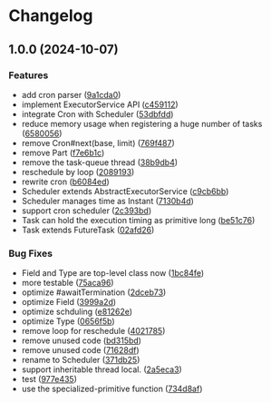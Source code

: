 # Changelog

## 1.0.0 (2024-10-07)


### Features

* add cron parser ([9a1cda0](https://github.com/teletha/belldandy/commit/9a1cda036a99e4fa355e41d0d41cfdc563abe5b7))
* implement ExecutorService API ([c459112](https://github.com/teletha/belldandy/commit/c459112e1a90fcb7da8875d1d76f01e1ead1462a))
* integrate Cron with Scheduler ([53dbfdd](https://github.com/teletha/belldandy/commit/53dbfdd4f80a10c70e7a156511e16e7aff981102))
* reduce memory usage when registering a huge number of tasks ([6580056](https://github.com/teletha/belldandy/commit/65800566bc392543e1efd2c788d888bd7b8f9982))
* remove Cron#next(base, limit) ([769f487](https://github.com/teletha/belldandy/commit/769f48732b326067c57e278de9fe05b2298eb31f))
* remove Part ([f7e6b1c](https://github.com/teletha/belldandy/commit/f7e6b1cdaa0b56d1ab11bf0e086b72b599b678db))
* remove the task-queue thread ([38b9db4](https://github.com/teletha/belldandy/commit/38b9db49e813008d7ae354efb689a53ba3eabf4d))
* reschedule by loop ([2089193](https://github.com/teletha/belldandy/commit/20891931a1cae9dcc95376facc6a2a0b61afec90))
* rewrite cron ([b6084ed](https://github.com/teletha/belldandy/commit/b6084ed217af05e536b817c9f640cfe840b61c65))
* Scheduler extends AbstractExecutorService ([c9cb6bb](https://github.com/teletha/belldandy/commit/c9cb6bbc3effc29ec5750903f4cbed95b51842c9))
* Scheduler manages time as Instant ([7130b4d](https://github.com/teletha/belldandy/commit/7130b4d19bb76777c77ca4f9bf43b552ef190b29))
* support cron scheduler ([2c393bd](https://github.com/teletha/belldandy/commit/2c393bd7ae7f6008a8b6a53783601c4bce81d721))
* Task can hold the execution timing as primitive long ([be51c76](https://github.com/teletha/belldandy/commit/be51c76121dda1ea7b00d23c869e97536048c4aa))
* Task extends FutureTask ([02afd26](https://github.com/teletha/belldandy/commit/02afd2679437fdbd6fc6e7b02f45c2e321f7e39c))


### Bug Fixes

* Field and Type are top-level class now ([1bc84fe](https://github.com/teletha/belldandy/commit/1bc84fedb3fbcba8984c89cbafd993dc0327dd87))
* more testable ([75aca96](https://github.com/teletha/belldandy/commit/75aca968a69ff6179c4337f94b99fe8990558725))
* optimize #awaitTermination ([2dceb73](https://github.com/teletha/belldandy/commit/2dceb735bffbdf225df0bd590ebf9437cdfcc903))
* optimize Field ([3999a2d](https://github.com/teletha/belldandy/commit/3999a2d2c82fa93f2f5d572c1fef922835636a24))
* optimize schduling ([e81262e](https://github.com/teletha/belldandy/commit/e81262e85caa994ad64fc2264f8ef596faca2133))
* optimize Type ([0656f5b](https://github.com/teletha/belldandy/commit/0656f5b7fb97d6413d83917d8c1b71a8aacb230b))
* remove loop for reschedule ([4021785](https://github.com/teletha/belldandy/commit/4021785df022b9c24d2385cfbbaf9f9c35df21ae))
* remove unused code ([bd315bd](https://github.com/teletha/belldandy/commit/bd315bd1dce4c9f74f78de72d758ced38f78ae00))
* remove unused code ([71628df](https://github.com/teletha/belldandy/commit/71628dfbac5019cd87f843005129ddbb13f67920))
* rename to Scheduler ([371db25](https://github.com/teletha/belldandy/commit/371db25d219232386df4d947d2b99d7c9994aee8))
* support inheritable thread local. ([2a5eca3](https://github.com/teletha/belldandy/commit/2a5eca3d3b4d51491e0840d67d0e2bf7d3ccb8e2))
* test ([977e435](https://github.com/teletha/belldandy/commit/977e4356a6331f463c5cc6d3877f5e79e03ab121))
* use the specialized-primitive function ([734d8af](https://github.com/teletha/belldandy/commit/734d8af00f0eea59a1c72af151e520a3280aed51))
